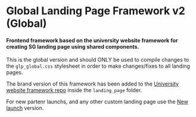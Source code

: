 # Global Landing Page Framework v2 (Global)

#### Frontend framework based on the university website framework for creating SG landing page using shared components.

This is the global version and should ONLY be used to compile changes to the `glp_global.css` stylesheet in order to make changes/fixes to all landing pages.

The brand version of this framework has been added to the [University website framework repo](https://github.com/gbunce-studygroup/University_website_framework) inside the `landing_page` folder.

For new partenr launchs, and any other custom landing page use the [New launch](https://github.com/gbunce-studygroup/glp_new_launch) version.
